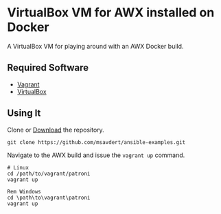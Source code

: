 # VirtualBox VM for AWX installed on Docker

A VirtualBox VM for playing around with an AWX Docker build.

## Required Software

- [Vagrant](https://www.vagrantup.com/downloads.html)
- [VirtualBox](https://www.virtualbox.org/wiki/Downloads)

## Using It

Clone or [Download](https://github.com/msavdert/ansible-examples/archive/refs/heads/main.zip) the repository.

```
git clone https://github.com/msavdert/ansible-examples.git
```

Navigate to the AWX build and issue the `vagrant up` command.

```
# Linux
cd /path/to/vagrant/patroni
vagrant up

Rem Windows
cd \path\to\vagrant\patroni
vagrant up
```
